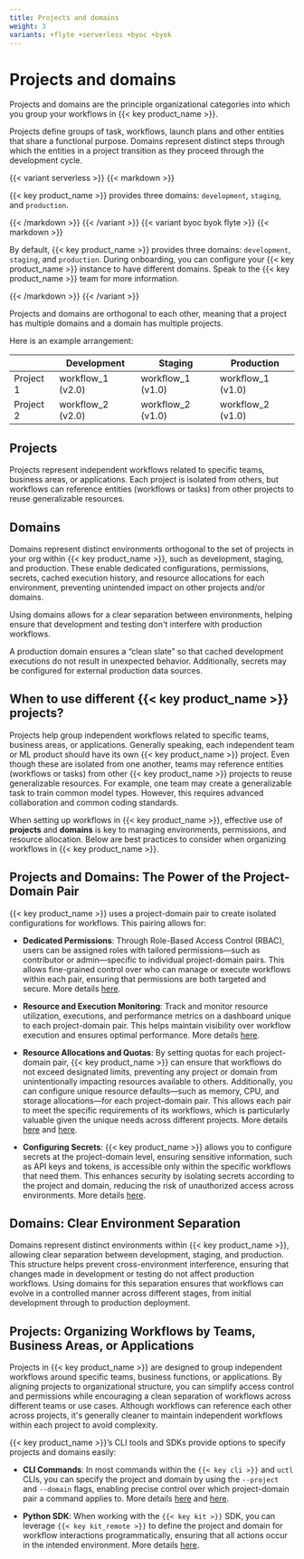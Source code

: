 ```yaml
---
title: Projects and domains
weight: 3
variants: +flyte +serverless +byoc +byok
---
```



# Projects and domains

Projects and domains are the principle organizational categories into which you group your workflows in {{< key product_name >}}.

Projects define groups of task, workflows, launch plans and other entities that share a functional purpose.
Domains represent distinct steps through which the entities in a project transition as they proceed through the development cycle.

{{< variant serverless >}}
{{< markdown >}}

{{< key product_name >}} provides three domains: `development`, `staging`, and `production`.

{{< /markdown >}}
{{< /variant >}}
{{< variant byoc byok flyte >}}
{{< markdown >}}

By default, {{< key product_name >}} provides three domains: `development`, `staging`, and `production`.
During onboarding, you can configure your {{< key product_name >}} instance to have different domains.
Speak to the {{< key product_name >}} team for more information.

{{< /markdown >}}
{{< /variant >}}

Projects and domains are orthogonal to each other, meaning that a project has
multiple domains and a domain has multiple projects.

Here is an example arrangement:

|           | Development       | Staging           | Production        |
|-----------|-------------------|-------------------|-------------------|
| Project 1 | workflow_1 (v2.0) | workflow_1 (v1.0) | workflow_1 (v1.0) |
| Project 2 | workflow_2 (v2.0) | workflow_2 (v1.0) | workflow_2 (v1.0) |


## Projects

Projects represent independent workflows related to specific teams, business
areas, or applications.  Each project is isolated from others, but workflows can
reference entities (workflows or tasks) from other projects to reuse
generalizable resources.


## Domains

Domains represent distinct environments orthogonal to the set of projects in
your org within {{< key product_name >}}, such as development, staging, and production.  These
enable dedicated configurations, permissions, secrets, cached execution history,
and resource allocations for each environment, preventing unintended impact on
other projects and/or domains.

Using domains allows for a clear separation between environments, helping ensure
that development and testing don't interfere with production workflows.

A production domain ensures a “clean slate” so that cached development
executions do not result in unexpected behavior.  Additionally, secrets may be
configured for external production data sources.


## When to use different {{< key product_name >}} projects?

Projects help group independent workflows related to specific teams, business
areas, or applications.  Generally speaking, each independent team or ML product
should have its own {{< key product_name >}} project.  Even though these are isolated from one
another, teams may reference entities (workflows or tasks) from other {{< key product_name >}}
projects to reuse generalizable resources.  For example, one team may create a
generalizable task to train common model types.  However, this requires advanced
collaboration and common coding standards.

When setting up workflows in {{< key product_name >}}, effective use of **projects** and
**domains** is key to managing environments, permissions, and resource
allocation.  Below are best practices to consider when organizing workflows in
{{< key product_name >}}.


## Projects and Domains: The Power of the Project-Domain Pair

{{< key product_name >}} uses a project-domain pair to create isolated configurations for
workflows. This pairing allows for:

* **Dedicated Permissions**: Through Role-Based Access Control (RBAC), users can be assigned roles with tailored permissions—such as contributor or admin—specific to individual project-domain pairs. This allows fine-grained control over who can manage or execute workflows within each pair, ensuring that permissions are both targeted and secure. More details [here](https://docs.union.ai/byoc/user-guide/administration/user-management#custom-roles-and-policies).

* **Resource and Execution Monitoring**: Track and monitor resource utilization, executions, and performance metrics on a dashboard unique to each project-domain pair. This helps maintain visibility over workflow execution and ensures optimal performance. More details [here](https://docs.union.ai/byoc/user-guide/administration/usage#usage).

* **Resource Allocations and Quotas**: By setting quotas for each project-domain pair, {{< key product_name >}} can ensure that workflows do not exceed designated limits, preventing any project or domain from unintentionally impacting resources available to others. Additionally, you can configure unique resource defaults—such as memory, CPU, and storage allocations—for each project-domain pair. This allows each pair to meet the specific requirements of its workflows, which is particularly valuable given the unique needs across different projects. More details [here](https://docs.union.ai/byoc/user-guide/core-concepts/tasks/task-hardware-environment/customizing-task-resources#execution-defaults-and-resource-quotas) and [here](https://docs.union.ai/byoc/user-guide/administration/usage#resource-quotas).

* **Configuring Secrets**: {{< key product_name >}} allows you to configure secrets at the project-domain level, ensuring sensitive information, such as API keys and tokens, is accessible only within the specific workflows that need them. This enhances security by isolating secrets according to the project and domain, reducing the risk of unauthorized access across environments. More details [here](https://docs.union.ai/byoc/user-guide/development-cycle/managing-secrets#managing-secrets).


## Domains: Clear Environment Separation

Domains represent distinct environments within {{< key product_name >}}, allowing clear separation between development, staging, and production. This structure helps prevent cross-environment interference, ensuring that changes made in development or testing do not affect production workflows. Using domains for this separation ensures that workflows can evolve in a controlled manner across different stages, from initial development through to production deployment.


## Projects: Organizing Workflows by Teams, Business Areas, or Applications

Projects in {{< key product_name >}} are designed to group independent workflows around specific teams, business functions, or applications. By aligning projects to organizational structure, you can simplify access control and permissions while encouraging a clean separation of workflows across different teams or use cases. Although workflows can reference each other across projects, it's generally cleaner to maintain independent workflows within each project to avoid complexity.

{{< key product_name >}}’s CLI tools and SDKs provide options to specify projects and domains easily:

* **CLI Commands**: In most commands within the `{{< key cli >}}` and `uctl` CLIs, you can specify the project and domain by using the `--project` and `--domain` flags, enabling precise control over which project-domain pair a command applies to. More details [here](https://docs.union.ai/byoc/api-reference/union-cli) and [here](https://docs.union.ai/byoc/api-reference/uctl-cli/).

* **Python SDK**: When working with the `{{< key kit >}}` SDK, you can leverage `{{< key kit_remote >}}` to define the project and domain for workflow interactions programmatically, ensuring that all actions occur in the intended environment. More details [here](https://docs.union.ai/byoc/user-guide/development-cycle/union-remote#unionremote).


